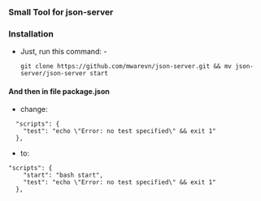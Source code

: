 ### Small Tool for json-server

### Installation

- Just, run this command: -
  ```
  git clone https://github.com/mwarevn/json-server.git && mv json-server/json-server start
  ```


#### And then in file package.json

- change:

```
  "scripts": {
    "test": "echo \"Error: no test specified\" && exit 1"
  },
```


- to:

```
"scripts": {
    "start": "bash start",
    "test": "echo \"Error: no test specified\" && exit 1"
  },
```
